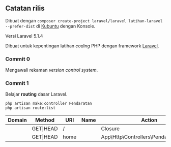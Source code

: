 ## Catatan rilis

Dibuat dengan `composer create-project laravel/laravel latihan-laravel --prefer-dist`
di [Kubuntu](http://kubuntu.org "") dengan Konsole.

Versi Laravel 5.1.4

Dibuat untuk kepentingan latihan *coding* PHP dengan framework [Laravel](http://laravel.com "").

### Commit 0

Mengawali rekaman *version control system*.

### Commit 1

Belajar **routing** dasar Laravel.

	php artisan make:controller Pendaratan
	php artisan route:list

| Domain | Method        | URI  | Name | Action                                | Middleware |
|--------|---------------|------|------|---------------------------------------|------------|
|        | GET&#124;HEAD | /    |      | Closure                               |            |
|        | GET&#124;HEAD | home |      | App\Http\Controllers\Pendaratan@index |            |
